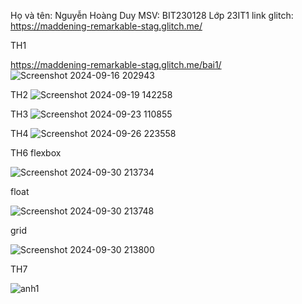 Họ và tên: Nguyễn Hoàng Duy
MSV: BIT230128
Lớp 23IT1
link glitch: https://maddening-remarkable-stag.glitch.me/


TH1

https://maddening-remarkable-stag.glitch.me/bai1/
![Screenshot 2024-09-16 202943](https://github.com/user-attachments/assets/a6dde445-94ec-41d8-bd12-49069478f2e7)


TH2
![Screenshot 2024-09-19 142258](https://github.com/user-attachments/assets/6006b169-4758-4bc5-a88e-3dfdced9fcf9)


TH3
![Screenshot 2024-09-23 110855](https://github.com/user-attachments/assets/c31966fc-bd90-45b6-987e-4c5aa5bd0e47)


TH4
![Screenshot 2024-09-26 223558](https://github.com/user-attachments/assets/d2f64db0-dfbe-4d21-8d91-2c7c9770d5bd)


TH6
flexbox

![Screenshot 2024-09-30 213734](https://github.com/user-attachments/assets/b9a67175-21dd-4e07-8825-a46339ac8d1e)

float

![Screenshot 2024-09-30 213748](https://github.com/user-attachments/assets/02971c19-f6d6-47f0-972e-b14e5331b503)

grid

![Screenshot 2024-09-30 213800](https://github.com/user-attachments/assets/9b042a43-cca0-4c21-a32e-5f872cd8fc31)


TH7

![anh1](https://github.com/user-attachments/assets/da74ff0d-1f2c-4c8f-9ac6-9bf189f2021b)




